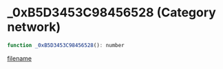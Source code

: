 # _0xB5D3453C98456528 (Category network)

```js
function _0xB5D3453C98456528(): number
```

[filename](_0xB5D3453C98456528_m.md ':include')